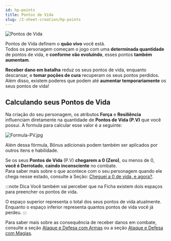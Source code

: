 ```yaml
---
id: hp-points
title: Pontos de Vida
slug: /2-sheet-creation/hp-points
---
```

![Pontos de Vida](https://fabulas-e-goblins-book.s3-us-west-2.amazonaws.com/criando-seu-personagem/pontos-de-vida-01.png)

Pontos de Vida definem o **quão vivo** você está.<br/>
Todos os personagem começam o jogo com uma **determinada quantidade** de pontos de vida, e **conforme vão evoluindo**, esses pontos **também aumentam**.

**Receber dano em batalha** reduz os seus pontos de vida, enquanto descansar, e **tomar poções de cura** recuperam os seus pontos perdidos.<br/>
Além disso, existem poderes que podem até **aumentar temporariamente** os seus pontos de vida!

## Calculando seus Pontos de Vida

Na criação do seu personagem, os atributos **Força** e **Resiliência** influenciam diretamente na quantidade de **Pontos de Vida (P.V)** que você possui.
A formula para calcular esse valor é a seguinte:

![Formula-PV.jpg](https://s3.us-west-2.amazonaws.com/fabulas-e-goblins-book/%5Cvscode%5Caea7b068-b9cd-4621-915b-a6cc6848776c.jpg)

Além dessa fórmula, Bônus adicionais podem também ser aplicados por outros itens e habilidade.

Se os seus **Pontos de Vida** (P.V) **chegarem a 0 (Zero)**, ou menos de 0, **você é Derrotado**, **caindo inconsciente** no combate. <br/>
Para saber mais sobre o que acontece com o seu personagem quando ele chega nesse estado, consulte a Seção: [Cheguei a 0 de vida, e agora?](/docs/9-combat-rules/death).

:::note Dica
Você também vai perceber que na Ficha existem dois espaços para preencher os pontos de vida.

O espaço superior representa o total dos seus pontos de vida atualmente.
Enquanto o espaço inferior representa quantos pontos de vida você já perdeu.
:::

Para saber mais sobre as consequência de receber danos em combate, consulte a seção [Ataque e Defesa com Armas](/docs/9-combat-rules/physical-combat) ou a seção [Ataque e Defesa com Magias](/docs/9-combat-rules/magical-combat).
